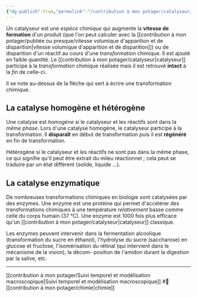```yaml
---
{"dg-publish":true,"permalink":"/contribution à mon potager/catalyseur/"}
---
```


Un catalyseur est une *espèce chimique* qui augmente la **vitesse de formation** d'un produit (que l'on peut calculer avec la [[contribution à mon potager/publiée ou presque/vitesse volumique d'apparition et de disparition\|vitesse volumique d'apparition et de disparition]]) ou de disparition d'un réactif au cours d'une *transformation* chimique. Il est ajouté en faible quantité. Le [[contribution à mon potager/catalyseur\|catalyseur]] participe à la *transformation* chimique réalisée mais il est retrouvé **intact** à la *fin* de celle-ci. 

Il se note au-dessus de la flèche qui sert à écrire une transformation chimique.
## La catalyse homogène et hétérogène
Une catalyse est *homogène* si le catalyseur et les réactifs sont dans la *même phase*. Lors d'une catalyse homogène, le catalyseur participe à la transformation. Il **disparaît** en début de transformation puis il est **régénéré** en fin de transformation.  
  
Hétérogène si le catalyseur et les réactifs ne sont pas dans la même phase, ce qui signifie qu'il peut être extrait du mileu réactionnel ; cela peut se traduire par un état différent (solide, liquide ...).
## La catalyse enzymatique  
De nombreuses transformations chimiques en biologie sont catalysées par des enzymes. Une enzyme est une protéine qui permet d'accélérer des transformations chimiques à une température *relativement* basse comme celle du corps humain (37 °C). Une enzyme est 1000 fois plus efficace qu'un [[contribution à mon potager/catalyseur\|catalyseur]] classique.  
  
Les enzymes peuvent intervenir dans la fermentation alcoolique (transformation du sucre en éthanol), l'hydrolyse du sucre (saccharose) en glucose et fructose, l'isomérisation du rétinal (qui intervient dans le mécanisme de la vision), la décom- position de l'amidon durant la digestion par la salive, etc.  

---
[[contribution à mon potager/Suivi temporel et modélisation macroscopique\|Suivi temporel et modélisation macroscopique]] #🌲 [[contribution à mon potager/chimie\|chimie]]